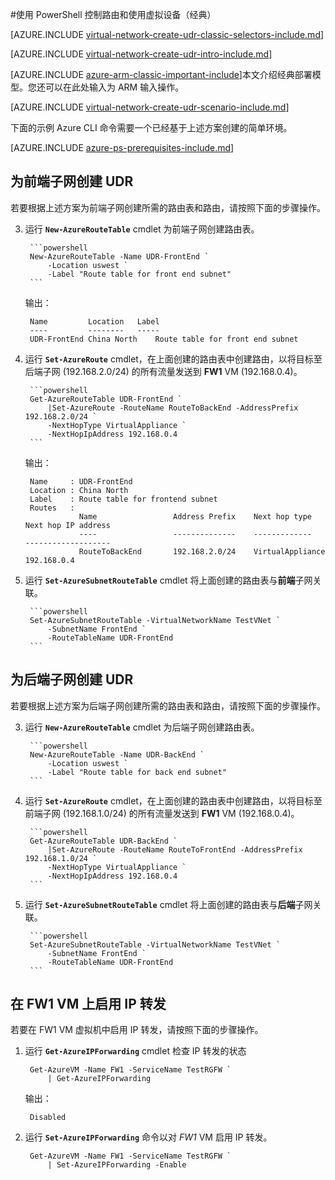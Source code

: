<properties 
   pageTitle="在经典部署模型中使用 PowerShell 控制路由和使用虚拟设备 | Windows Azure"
   description="了解如何在典型部署模型中使用 PowerShell 控制 Vnet 中的路由"
   services="virtual-network"
   documentationCenter="na"
   authors="telmosampaio"
   manager="carolz"
   editor=""
   tags="azure-service-management"
/>
<tags
	ms.service="virtual-network"
	ms.date="10/06/2015"
	wacn.date="11/12/2015"/>

#使用 PowerShell 控制路由和使用虚拟设备（经典）

[AZURE.INCLUDE [virtual-network-create-udr-classic-selectors-include.md](../includes/virtual-network-create-udr-classic-selectors-include.md)]

[AZURE.INCLUDE [virtual-network-create-udr-intro-include.md](../includes/virtual-network-create-udr-intro-include.md)]

[AZURE.INCLUDE [azure-arm-classic-important-include](../includes/azure-arm-classic-important-include.md)]本文介绍经典部署模型。您还可以在此处输入为 ARM 输入操作。

[AZURE.INCLUDE [virtual-network-create-udr-scenario-include.md](../includes/virtual-network-create-udr-scenario-include.md)]

下面的示例 Azure CLI 命令需要一个已经基于上述方案创建的简单环境。

[AZURE.INCLUDE [azure-ps-prerequisites-include.md](../includes/azure-ps-prerequisites-include.md)]

## 为前端子网创建 UDR
若要根据上述方案为前端子网创建所需的路由表和路由，请按照下面的步骤操作。

3. 运行 **`New-AzureRouteTable`** cmdlet 为前端子网创建路由表。

		```powershell
		New-AzureRouteTable -Name UDR-FrontEnd `
			-Location uswest `
			-Label "Route table for front end subnet"
		```

	输出：

		Name         Location   Label                          
		----         --------   -----                          
		UDR-FrontEnd China North    Route table for front end subnet

4. 运行 **`Set-AzureRoute`** cmdlet，在上面创建的路由表中创建路由，以将目标至后端子网 (192.168.2.0/24) 的所有流量发送到 **FW1** VM (192.168.0.4)。
	
		```powershell
		Get-AzureRouteTable UDR-FrontEnd `
			|Set-AzureRoute -RouteName RouteToBackEnd -AddressPrefix 192.168.2.0/24 `
			-NextHopType VirtualAppliance `
			-NextHopIpAddress 192.168.0.4
		```

	输出：

		Name     : UDR-FrontEnd
		Location : China North
		Label    : Route table for frontend subnet
		Routes   : 
		           Name                 Address Prefix    Next hop type        Next hop IP address
		           ----                 --------------    -------------        -------------------
		           RouteToBackEnd       192.168.2.0/24    VirtualAppliance     192.168.0.4  

5. 运行 **`Set-AzureSubnetRouteTable`** cmdlet 将上面创建的路由表与**前端**子网关联。

		```powershell
		Set-AzureSubnetRouteTable -VirtualNetworkName TestVNet `
			-SubnetName FrontEnd `
			-RouteTableName UDR-FrontEnd
		```
 
## 为后端子网创建 UDR
若要根据上述方案为后端子网创建所需的路由表和路由，请按照下面的步骤操作。

3. 运行 **`New-AzureRouteTable`** cmdlet 为后端子网创建路由表。

		```powershell
		New-AzureRouteTable -Name UDR-BackEnd `
			-Location uswest `
			-Label "Route table for back end subnet"
		```

4. 运行 **`Set-AzureRoute`** cmdlet，在上面创建的路由表中创建路由，以将目标至前端子网 (192.168.1.0/24) 的所有流量发送到 **FW1** VM (192.168.0.4)。

		```powershell
		Get-AzureRouteTable UDR-BackEnd `
			|Set-AzureRoute -RouteName RouteToFrontEnd -AddressPrefix 192.168.1.0/24 `
			-NextHopType VirtualAppliance `
			-NextHopIpAddress 192.168.0.4
		```

5. 运行 **`Set-AzureSubnetRouteTable`** cmdlet 将上面创建的路由表与**后端**子网关联。

		```powershell
		Set-AzureSubnetRouteTable -VirtualNetworkName TestVNet `
			-SubnetName FrontEnd `
			-RouteTableName UDR-FrontEnd
		```
## 在 FW1 VM 上启用 IP 转发
若要在 FW1 VM 虚拟机中启用 IP 转发，请按照下面的步骤操作。

1. 运行 **`Get-AzureIPForwarding`** cmdlet 检查 IP 转发的状态

		Get-AzureVM -Name FW1 -ServiceName TestRGFW `
			| Get-AzureIPForwarding

	输出：

		Disabled

2. 运行 **`Set-AzureIPForwarding`** 命令以对 *FW1* VM 启用 IP 转发。

		Get-AzureVM -Name FW1 -ServiceName TestRGFW `
			| Set-AzureIPForwarding -Enable

<!---HONumber=79-->